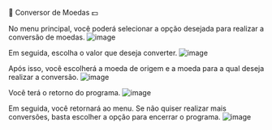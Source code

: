💱 Conversor de Moedas 💵

No menu principal, você poderá selecionar a opção desejada para realizar a conversão de moedas.
![image](https://github.com/user-attachments/assets/7abfabdd-b5ac-4b89-ae31-c674fe47ab03)

Em seguida, escolha o valor que deseja converter.
![image](https://github.com/user-attachments/assets/eca510b3-a1a8-4917-ae22-e7c5f612c25a)

Após isso, você escolherá a moeda de origem e a moeda para a qual deseja realizar a conversão.
![image](https://github.com/user-attachments/assets/a10f8d66-6402-4c67-b4fc-f01bc5983cce)

Você terá o retorno do programa.
![image](https://github.com/user-attachments/assets/71d847bf-f2c2-47d3-8b83-099d96b76e31)

Em seguida, você retornará ao menu. Se não quiser realizar mais conversões, basta escolher a opção para encerrar o programa.
![image](https://github.com/user-attachments/assets/71eed690-fce9-41b9-858b-516cf2b5891a)


